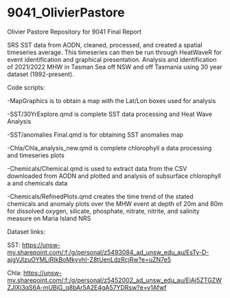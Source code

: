 # 9041_OlivierPastore
Olivier Pastore Repository for 9041 Final Report


SRS SST data from AODN, cleaned, processed, and created a spatial timeseries average. This timeseries can then be run through HeatWaveR for event identification and graphical presentation. Analysis and identification of 2021/2022 MHW in Tasman Sea off NSW and off Tasmania using 30 year dataset (1992-present).

Code scripts:

-MapGraphics is to obtain a map with the Lat/Lon boxes used for analysis

-SST/30YrExplore.qmd is complete SST data processing and Heat Wave Analysis

-SST/anomalies Final.qmd is for obtaining SST anomalies map

-Chla/Chla_analysis_new.qmd is complete chlorophyll a data processing and timeseries plots

-Chemicals/Chemical.qmd is used to extract data from the CSV downloaded from AODN and plotted and analysis of subsurface chlorophyll a and chemicals data

-Chemicals/RefinedPlots.qmd creates the time trend of the stated chemicals and anomaly plots over the MHW event at depth of 20m and 80m for dissolved oxygen, silicate, phosphate, nitrate, nitrite, and salinity measure on Maria Island NRS


Dataset links:

SST: https://unsw-my.sharepoint.com/:f:/g/personal/z5493084_ad_unsw_edu_au/EsTy-D-ajgVJlzuOYMLiRIkBoMkyvhI-Z8tUenLdzRcjRw?e=uZN7e5

Chla: https://unsw-my.sharepoint.com/:f:/g/personal/z5452002_ad_unsw_edu_au/EjAj5ZTGZWZJlXj3qS6A-mUBjG_q8bAr5A2E4gA57YDRsw?e=v1Afwf

